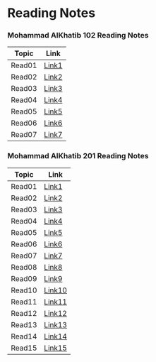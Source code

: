 # Reading Notes

### Mohammad AlKhatib 102 Reading Notes

Topic | Link
------------ | -------------
Read01 | [Link1]( https://mohammadal-khatib.github.io/Reading-notes/read01)
Read02 | [Link2]( https://mohammadal-khatib.github.io/Reading-notes/Growth)
Read03 | [Link3]( https://mohammadal-khatib.github.io/Reading-notes/Read03)
Read04 | [Link4]( https://mohammadal-khatib.github.io/Reading-notes/Read04)
Read05 | [Link5]( https://mohammadal-khatib.github.io/Reading-notes/Read05)
Read06 | [Link6]( https://mohammadal-khatib.github.io/Reading-notes/Read06)
Read07 | [Link7]( https://mohammadal-khatib.github.io/Reading-notes/Read07)

### Mohammad AlKhatib 201 Reading Notes

Topic | Link
------------ | -------------
Read01 | [Link1]()
Read02 | [Link2]()
Read03 | [Link3]()
Read04 | [Link4]()
Read05 | [Link5]()
Read06 | [Link6]()
Read07 | [Link7]()
Read08 | [Link8]()
Read09 | [Link9]()
Read10 | [Link10]()
Read11 | [Link11]()
Read12 | [Link12]()
Read13 | [Link13]()
Read14 | [Link14]()
Read15 | [Link15]()
